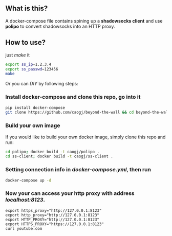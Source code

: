 ## What is this?
A docker-compose file contains spining up a **shadowsocks client** and use **polipo** to 
convert shadowsocks into an HTTP proxy.

## How to use?
just *make* it
```sh
export ss_ip=1.2.3.4
export ss_passwd=123456
make
```

Or you can *DIY* by following steps:

### Install docker-compose and clone this repo, go into it

```sh
pip install docker-compose
git clone https://github.com/caogj/beyond-the-wall && cd beyond-the-wall
```
### Build your own image

If you would like to build your own docker image, simply clone this repo and run:

```sh
cd polipo; docker build -t caogj/polipo .
cd ss-client; docker build -t caogj/ss-client .
```

### Setting connection info in *docker-compose.yml*, then run

```sh
docker-compose up -d
```
### Now your can access your http proxy with address *localhost:8123*.

```
export https_proxy="http://127.0.0.1:8123"
export http_proxy="http://127.0.0.1:8123"
export HTTP_PROXY="http://127.0.0.1:8123"
export HTTPS_PROXY="https://127.0.0.1:8123"
curl youtube.com
```

